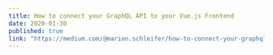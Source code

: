 ```yaml
---
title: How to connect your GraphQL API to your Vue.js Frontend
date: 2020-01-30
published: true
link: "https://medium.com/@marion.schleifer/how-to-connect-your-graphql-api-to-your-vuejs-frontend-61d8e8e455db"
---
```

